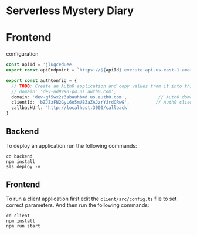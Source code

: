 # Serverless Mystery Diary


# Frontend
configuration

```ts
const apiId = 'jlugceduee'
export const apiEndpoint = `https://${apiId}.execute-api.us-east-1.amazonaws.com/dev`

export const authConfig = {
  // TODO: Create an Auth0 application and copy values from it into this map. For example:
  // domain: 'dev-nd9990-p4.us.auth0.com',
  domain: 'dev-gf5wx2z3abauhbmd.us.auth0.com',            // Auth0 domain
  clientId: 'bZJZzFN2GyL6o5mUBZaZAJzrYJrdCRwG',          // Auth0 client id
  callbackUrl: 'http://localhost:3000/callback'
}

```


## Backend

To deploy an application run the following commands:

```
cd backend
npm install
sls deploy -v
```

## Frontend

To run a client application first edit the `client/src/config.ts` file to set correct parameters. And then run the following commands:

```
cd client
npm install
npm run start
```

